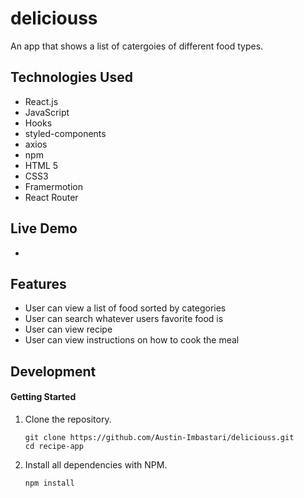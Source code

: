 # deliciouss
An app that shows a list of catergoies of different food types. 

## Technologies Used
- React.js
- JavaScript
- Hooks
- styled-components
- axios
- npm
- HTML 5
- CSS3
- Framermotion
- React Router

## Live Demo
-

## Features

- User can view a list of food sorted by categories
- User can search whatever users favorite food is
- User can view recipe
- User can view instructions on how to cook the meal


## Development

#### Getting Started

1. Clone the repository.

    ```shell
    git clone https://github.com/Austin-Imbastari/deliciouss.git
    cd recipe-app
    ```

1. Install all dependencies with NPM.

    ```shell
    npm install
    ```
